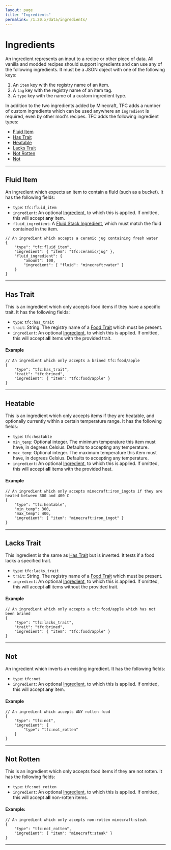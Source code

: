```yaml
---
layout: page
title: "Ingredients"
permalink: /1.20.x/data/ingredients/
---
```


# Ingredients

An ingredient represents an input to a recipe or other piece of data. All vanilla and modded recipes should support ingredients and can use any of the following ingredients. It must be a JSON object with one of the following keys:

1. An `item` key with the registry name of an item.
2. A `tag` key with the registry name of an item tag.
3. A `type` key with the name of a custom ingredient type.

In addition to the two ingredients added by Minecraft, TFC adds a number of custom ingredients which can be used anywhere an `Ingredient` is required, even by other mod's recipes. TFC adds the following ingredient types:

<!--linky_begin_sort_alphabetical-->

- [Fluid Item](#fluid-item)
- [Has Trait](#has-trait)
- [Heatable](#heatable)
- [Lacks Trait](#lacks-trait)
- [Not Rotten](#not-rotten)
- [Not](#not)

<!--linky_end_sort_alphabetical-->
<hr>
<!--linky_begin_sort_categories-->

## Fluid Item

An ingredient which expects an item to contain a fluid (such as a bucket). It has the following fields:

- `type`: `tfc:fluid_item`
- `ingredient`: An optional [Ingredient](../ingredients/), to which this is applied. If omitted, this will accept **any** item.
- `fluid_ingredient`: A [Fluid Stack Ingredient](../common-types/#fluid-stack-ingredients), which must match the fluid contained in the item.

```jsonc
// An ingredient which accepts a ceramic jug containing fresh water
{
    "type": "tfc:fluid_item",
    "ingredient": { "item": "tfc:ceramic/jug" },
    "fluid_ingredient": {
        "amount": 100,
        "ingredient": { "fluid": "minecraft:water" }
    }
}
```

<hr>

## Has Trait

This is an ingredient which only accepts food items if they have a specific trait. It has the following fields:

- `type`: `tfc:has_trait`
- `trait`: String. The registry name of a [Food Trait](../common-types/#food-traits) which must be present.
- `ingredient`: An optional [Ingredient](../ingredients/), to which this is applied. If omitted, this will accept **all** items with the provided trait.

#### Example

```jsonc
// An ingredient which only accepts a brined tfc:food/apple
{
    "type": "tfc:has_trait",
    "trait": "tfc:brined",
    "ingredient": { "item": "tfc:food/apple" }
}
```

<hr>

## Heatable

This is an ingredient which only accepts items if they are heatable, and optionally currently within a certain temperature range. It has the following fields:

- `type`: `tfc:heatable`
- `min_temp`: Optional integer. The minimum temperature this item must have, in degrees Celsius. Defaults to accepting any temperature.
- `max_temp`: Optional integer. The maximum temperature this item must have, in degrees Celsius. Defaults to accepting any temperature.
- `ingredient`: An optional [Ingredient](../ingredients/), to which this is applied. If omitted, this will accept **all** items with the provided heat.

#### Example

```jsonc
// An ingredient which only accepts minecraft:iron_ingots if they are heated between 300 and 400 C
{
    "type": "tfc:heatable",
    "min_temp": 300,
    "max_temp": 400,
    "ingredient": { "item": "minecraft:iron_ingot" }
}
```

<hr>

## Lacks Trait

This ingredient is the same as [Has Trait](#has-trait) but is inverted. It tests if a food lacks a specified trait.

- `type`: `tfc:lacks_trait`
- `trait`: String. The registry name of a [Food Trait](../common-types/#food-traits) which must be present.
- `ingredient`: An optional [Ingredient](../ingredients/), to which this is applied. If omitted, this will accept **all** items without the provided trait.

#### Example

```jsonc
// An ingredient which only accepts a tfc:food/apple which has not been brined
{
    "type": "tfc:lacks_trait",
    "trait": "tfc:brined",
    "ingredient": { "item": "tfc:food/apple" }
}
```

<hr>

## Not

An ingredient which inverts an existing ingredient. It has the following fields:

- `type`: `tfc:not`
- `ingredient`: An optional [Ingredient](../ingredients/), to which this is applied. If omitted, this will accept **any** item.

#### Example

```jsonc
// An ingredient which accepts ANY rotten food
{
    "type": "tfc:not",
    "ingredient": {
        "type": "tfc:not_rotten"
    }
}
```

<hr>

## Not Rotten

This is an ingredient which only accepts food items if they are not rotten. It has the following fields:

- `type`: `tfc:not_rotten`
- `ingredient`: An optional [Ingredient](../ingredients/), to which this is applied. If omitted, this will accept **all** non-rotten items.

#### Example:

```jsonc
// An ingredient which only accepts non-rotten minecraft:steak
{
    "type": "tfc:not_rotten",
    "ingredient": { "item": "minecraft:steak" }
}
```

<hr>

<!--linky_end_sort_categories-->